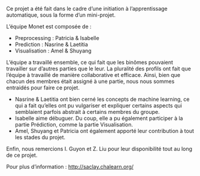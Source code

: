 Ce projet a été fait dans le cadre d’une initiation à l’apprentissage automatique, sous la forme d’un mini-projet.
 
L’équipe Monet est composée de : 
-	Preprocessing : Patricia & Isabelle
-	Prediction : Nasrine & Laetitia
-	Visualisation : Amel & Shuyang

L’équipe a travaillé ensemble, ce qui fait que les binômes pouvaient travailler sur d’autres parties que le leur. 
La pluralité des profils ont fait que l’équipe à travaillé de manière collaborative et efficace. 
Ainsi, bien que chacun des membres était assigné à une partie, nous nous sommes entraidés pour faire ce projet. 
- Nasrine & Laetitia ont bien cerné les concepts de machine learning, ce qui a fait qu’elles ont pu vulgariser et expliquer certains aspects qui semblaient parfois abstrait à certains membres du groupe. 
- Isabelle aime débuguer. Du coup, elle a pu également participer à la partie Prédiction, comme la partie Visualisation. 
- Amel, Shuyang et Patricia ont également apporté leur contribution à tout les stades du projet. 

Enfin, nous remercions I. Guyon et Z. Liu pour leur disponibilité tout au long de ce projet. 

Pour plus d’information : http://saclay.chalearn.org/
